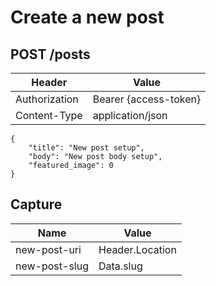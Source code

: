 # Create a new post

## POST /posts

| Header | Value |
| - | - |
| Authorization | Bearer {access-token} |
| Content-Type | application/json |

```
{
    "title": "New post setup",
    "body": "New post body setup",
    "featured_image": 0
}
```

## Capture

| Name | Value |
| - | - |
| new-post-uri | Header.Location |
| new-post-slug | Data.slug |
